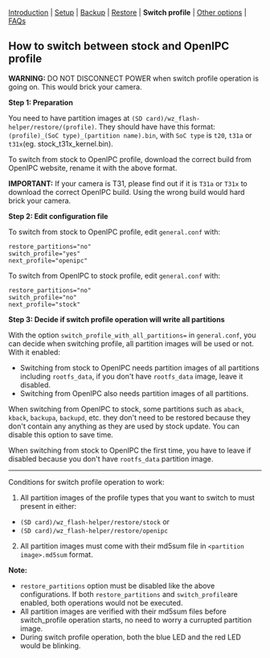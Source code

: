 [Introduction](README.md) | [Setup](README_setup.md) | [Backup](README_backup.md) | [Restore](README_restore.md) | **Switch profile** | [Other options](README_other_options.md) | [FAQs](README_FAQs.md_)

## How to switch between stock and OpenIPC profile

**WARNING:** DO NOT DISCONNECT POWER when switch profile operation is going on. This would brick your camera.

**Step 1: Preparation**

You need to have partition images at `(SD card)/wz_flash-helper/restore/(profile)`. They should have have this format: `(profile)_(SoC type)_(partition name).bin`, with `SoC type` is `t20`, `t31a` or `t31x`(eg. stock_t31x_kernel.bin).

To switch from stock to OpenIPC profile, download the correct build from OpenIPC website, rename it with the above format.

**IMPORTANT:** If your camera is T31, please find out if it is `T31a` or `T31x` to download the correct OpenIPC build. Using the wrong build would hard brick your camera.

**Step 2: Edit configuration file**

To switch from stock to OpenIPC profile, edit `general.conf` with:
```
restore_partitions="no"
switch_profile="yes"
next_profile="openipc"
```

To switch from OpenIPC to stock profile, edit `general.conf` with:
```
restore_partitions="no"
switch_profile="no"
next_profile="stock"
```

**Step 3: Decide if switch profile operation will write all partitions**

With the option `switch_profile_with_all_partitions=` in `general.conf`, you can decide when switching profile, all partition images will be used or not.
With it enabled:
- Switching from stock to OpenIPC needs partition images of all partitions including `rootfs_data`, if you don't have `rootfs_data` image, leave it disabled.
- Switching from OpenIPC also needs partition images of all partitions.

When switching from OpenIPC to stock, some partitions such as `aback`, `kback`, `backupa`, `backupd`, etc. they don't need to be restored because they don't contain any anything as they are used by stock update. You can disable this option to save time.

When switching from stock to OpenIPC the first time, you have to leave if disabled because you don't have `rootfs_data` partition image.

-----
Conditions for switch profile operation to work:
1. All partition images of the profile types that you want to switch to must present in either:
- `(SD card)/wz_flash-helper/restore/stock` or
- `(SD card)/wz_flash-helper/restore/openipc`
2. All partition images must come with their md5sum file in `<partition image>.md5sum` format.


**Note:**
- `restore_partitions` option must be disabled like the above configurations. If both `restore_partitions` and `switch_profile`are enabled, both operations would not be executed.
- All partition images are verified with their md5sum files before switch_profile operation starts, no need to worry a currupted partition image.
- During switch profile operation, both the blue LED and the red LED would be blinking.

